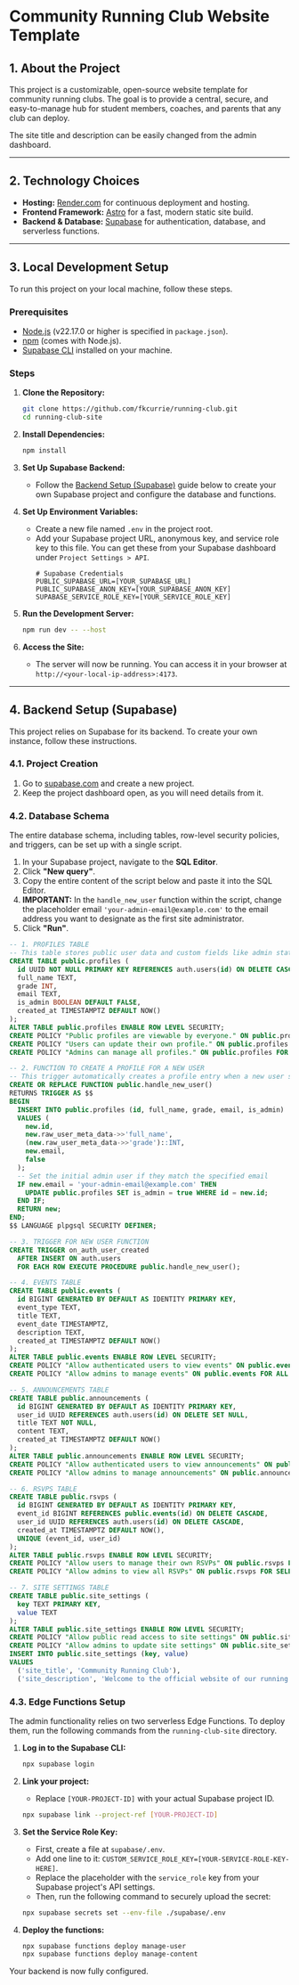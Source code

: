 # Community Running Club Website Template

## 1. About the Project

This project is a customizable, open-source website template for community running clubs. The goal is to provide a central, secure, and easy-to-manage hub for student members, coaches, and parents that any club can deploy.

The site title and description can be easily changed from the admin dashboard.

---

## 2. Technology Choices

*   **Hosting:** [Render.com](https://render.com/) for continuous deployment and hosting.
*   **Frontend Framework:** [Astro](https://astro.build/) for a fast, modern static site build.
*   **Backend & Database:** [Supabase](https://supabase.com/) for authentication, database, and serverless functions.

---

## 3. Local Development Setup

To run this project on your local machine, follow these steps.

### Prerequisites

*   [Node.js](https://nodejs.org/) (v22.17.0 or higher is specified in `package.json`).
*   [npm](https://www.npmjs.com/) (comes with Node.js).
*   [Supabase CLI](https://supabase.com/docs/guides/cli) installed on your machine.

### Steps

1.  **Clone the Repository:**
    ```bash
    git clone https://github.com/fkcurrie/running-club.git
    cd running-club-site
    ```

2.  **Install Dependencies:**
    ```bash
    npm install
    ```

3.  **Set Up Supabase Backend:**
    *   Follow the [Backend Setup (Supabase)](#4-backend-setup-supabase) guide below to create your own Supabase project and configure the database and functions.

4.  **Set Up Environment Variables:**
    *   Create a new file named `.env` in the project root.
    *   Add your Supabase project URL, anonymous key, and service role key to this file. You can get these from your Supabase dashboard under `Project Settings > API`.
        ```
        # Supabase Credentials
        PUBLIC_SUPABASE_URL=[YOUR_SUPABASE_URL]
        PUBLIC_SUPABASE_ANON_KEY=[YOUR_SUPABASE_ANON_KEY]
        SUPABASE_SERVICE_ROLE_KEY=[YOUR_SERVICE_ROLE_KEY]
        ```

5.  **Run the Development Server:**
    ```bash
    npm run dev -- --host
    ```

6.  **Access the Site:**
    *   The server will now be running. You can access it in your browser at `http://<your-local-ip-address>:4173`.

---

## 4. Backend Setup (Supabase)

This project relies on Supabase for its backend. To create your own instance, follow these instructions.

### 4.1. Project Creation

1.  Go to [supabase.com](https://supabase.com) and create a new project.
2.  Keep the project dashboard open, as you will need details from it.

### 4.2. Database Schema

The entire database schema, including tables, row-level security policies, and triggers, can be set up with a single script.

1.  In your Supabase project, navigate to the **SQL Editor**.
2.  Click **"New query"**.
3.  Copy the entire content of the script below and paste it into the SQL Editor.
4.  **IMPORTANT:** In the `handle_new_user` function within the script, change the placeholder email `'your-admin-email@example.com'` to the email address you want to designate as the first site administrator.
5.  Click **"Run"**.

```sql
-- 1. PROFILES TABLE
-- This table stores public user data and custom fields like admin status.
CREATE TABLE public.profiles (
  id UUID NOT NULL PRIMARY KEY REFERENCES auth.users(id) ON DELETE CASCADE,
  full_name TEXT,
  grade INT,
  email TEXT,
  is_admin BOOLEAN DEFAULT FALSE,
  created_at TIMESTAMPTZ DEFAULT NOW()
);
ALTER TABLE public.profiles ENABLE ROW LEVEL SECURITY;
CREATE POLICY "Public profiles are viewable by everyone." ON public.profiles FOR SELECT USING (true);
CREATE POLICY "Users can update their own profile." ON public.profiles FOR UPDATE USING (auth.uid() = id);
CREATE POLICY "Admins can manage all profiles." ON public.profiles FOR ALL USING ((SELECT is_admin FROM public.profiles WHERE id = auth.uid()) = true);

-- 2. FUNCTION TO CREATE A PROFILE FOR A NEW USER
-- This trigger automatically creates a profile entry when a new user signs up.
CREATE OR REPLACE FUNCTION public.handle_new_user()
RETURNS TRIGGER AS $$
BEGIN
  INSERT INTO public.profiles (id, full_name, grade, email, is_admin)
  VALUES (
    new.id,
    new.raw_user_meta_data->>'full_name',
    (new.raw_user_meta_data->>'grade')::INT,
    new.email,
    false
  );
  -- Set the initial admin user if they match the specified email
  IF new.email = 'your-admin-email@example.com' THEN
    UPDATE public.profiles SET is_admin = true WHERE id = new.id;
  END IF;
  RETURN new;
END;
$$ LANGUAGE plpgsql SECURITY DEFINER;

-- 3. TRIGGER FOR NEW USER FUNCTION
CREATE TRIGGER on_auth_user_created
  AFTER INSERT ON auth.users
  FOR EACH ROW EXECUTE PROCEDURE public.handle_new_user();

-- 4. EVENTS TABLE
CREATE TABLE public.events (
  id BIGINT GENERATED BY DEFAULT AS IDENTITY PRIMARY KEY,
  event_type TEXT,
  title TEXT,
  event_date TIMESTAMPTZ,
  description TEXT,
  created_at TIMESTAMPTZ DEFAULT NOW()
);
ALTER TABLE public.events ENABLE ROW LEVEL SECURITY;
CREATE POLICY "Allow authenticated users to view events" ON public.events FOR SELECT TO authenticated USING (true);
CREATE POLICY "Allow admins to manage events" ON public.events FOR ALL TO authenticated USING ((SELECT is_admin FROM public.profiles WHERE id = auth.uid()) = true);

-- 5. ANNOUNCEMENTS TABLE
CREATE TABLE public.announcements (
  id BIGINT GENERATED BY DEFAULT AS IDENTITY PRIMARY KEY,
  user_id UUID REFERENCES auth.users(id) ON DELETE SET NULL,
  title TEXT NOT NULL,
  content TEXT,
  created_at TIMESTAMPTZ DEFAULT NOW()
);
ALTER TABLE public.announcements ENABLE ROW LEVEL SECURITY;
CREATE POLICY "Allow authenticated users to view announcements" ON public.announcements FOR SELECT TO authenticated USING (true);
CREATE POLICY "Allow admins to manage announcements" ON public.announcements FOR ALL TO authenticated USING ((SELECT is_admin FROM public.profiles WHERE id = auth.uid()) = true);

-- 6. RSVPS TABLE
CREATE TABLE public.rsvps (
  id BIGINT GENERATED BY DEFAULT AS IDENTITY PRIMARY KEY,
  event_id BIGINT REFERENCES public.events(id) ON DELETE CASCADE,
  user_id UUID REFERENCES auth.users(id) ON DELETE CASCADE,
  created_at TIMESTAMPTZ DEFAULT NOW(),
  UNIQUE (event_id, user_id)
);
ALTER TABLE public.rsvps ENABLE ROW LEVEL SECURITY;
CREATE POLICY "Allow users to manage their own RSVPs" ON public.rsvps FOR ALL TO authenticated USING (auth.uid() = user_id);
CREATE POLICY "Allow admins to view all RSVPs" ON public.rsvps FOR SELECT TO authenticated USING ((SELECT is_admin FROM public.profiles WHERE id = auth.uid()) = true);

-- 7. SITE SETTINGS TABLE
CREATE TABLE public.site_settings (
  key TEXT PRIMARY KEY,
  value TEXT
);
ALTER TABLE public.site_settings ENABLE ROW LEVEL SECURITY;
CREATE POLICY "Allow public read access to site settings" ON public.site_settings FOR SELECT USING (true);
CREATE POLICY "Allow admins to update site settings" ON public.site_settings FOR ALL TO authenticated USING ((SELECT is_admin FROM public.profiles WHERE id = auth.uid()) = true);
INSERT INTO public.site_settings (key, value)
VALUES
  ('site_title', 'Community Running Club'),
  ('site_description', 'Welcome to the official website of our running club!');
```

### 4.3. Edge Functions Setup

The admin functionality relies on two serverless Edge Functions. To deploy them, run the following commands from the `running-club-site` directory.

1.  **Log in to the Supabase CLI:**
    ```bash
    npx supabase login
    ```

2.  **Link your project:**
    *   Replace `[YOUR-PROJECT-ID]` with your actual Supabase project ID.
    ```bash
    npx supabase link --project-ref [YOUR-PROJECT-ID]
    ```

3.  **Set the Service Role Key:**
    *   First, create a file at `supabase/.env`.
    *   Add one line to it: `CUSTOM_SERVICE_ROLE_KEY=[YOUR-SERVICE-ROLE-KEY-HERE]`.
    *   Replace the placeholder with the `service_role` key from your Supabase project's API settings.
    *   Then, run the following command to securely upload the secret:
    ```bash
    npx supabase secrets set --env-file ./supabase/.env
    ```

4.  **Deploy the functions:**
    ```bash
    npx supabase functions deploy manage-user
    npx supabase functions deploy manage-content
    ```

Your backend is now fully configured.
